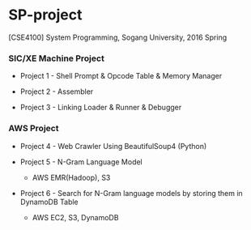# SP-project
[CSE4100] System Programming, Sogang University, 2016 Spring


### SIC/XE Machine Project

- Project 1 - Shell Prompt & Opcode Table & Memory Manager

- Project 2 - Assembler

- Project 3 - Linking Loader & Runner & Debugger


### AWS Project

- Project 4 - Web Crawler Using BeautifulSoup4 (Python)

- Project 5 - N-Gram Language Model  
    - AWS EMR(Hadoop), S3

- Project 6 - Search for N-Gram language models by storing them in DynamoDB Table  
    - AWS EC2, S3, DynamoDB

